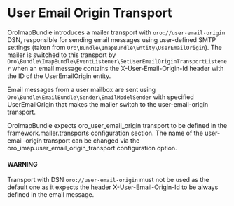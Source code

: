 # User Email Origin Transport

OroImapBundle introduces a mailer transport with `oro://user-email-origin` DSN, responsible for sending email messages using user-defined SMTP settings (taken from `Oro\Bundle\ImapBundle\Entity\UserEmailOrigin`). The mailer is switched to this transport by `Oro\Bundle\ImapBundle\EventListener\SetUserEmailOriginTransportListener` when
an email message contains the X-User-Email-Origin-Id header with the ID of the UserEmailOrigin entity.

Email messages from a user mailbox are sent using `Oro\Bundle\EmailBundle\Sender\EmailModelSender` with specified UserEmailOrigin that makes the mailer switch to the user-email-origin transport.

OroImapBundle expects oro_user_email_origin transport to be defined in the framework.mailer.transports configuration section. The name of the user-email-origin transport can be changed via the oro_imap.user_email_origin_transport configuration option.

#### WARNING
Transport with DSN `oro://user-email-origin` must not be used as the default one as it expects the header X-User-Email-Origin-Id to be always defined in the email message.

<!-- Frontend -->
